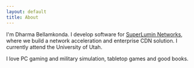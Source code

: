 ```yaml
---
layout: default
title: About
---
```

I'm Dharma Bellamkonda. I develop software for [SuperLumin Networks](http://www.superlumin.com/), where we build a network acceleration and enterprise CDN solution. I currently attend the University of Utah.

I love PC gaming and military simulation, tabletop games and good books. 
